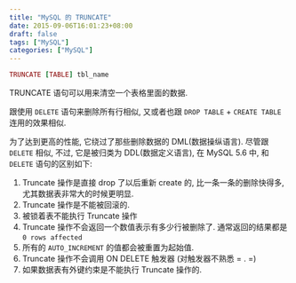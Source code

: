 ```yaml
---
title: "MySQL 的 TRUNCATE"
date: 2015-09-06T16:01:23+08:00
draft: false
tags: ["MySQL"]
categories: ["MySQL"]
---
```


```ruby
TRUNCATE [TABLE] tbl_name

```

TRUNCATE 语句可以用来清空一个表格里面的数据.

跟使用 `DELETE` 语句来删除所有行相似, 又或者也跟 `DROP TABLE` + `CREATE TABLE` 连用的效果相似.

为了达到更高的性能, 它绕过了那些删除数据的 DML(数据操纵语言).
尽管跟 `DELETE` 相似, 不过, 它是被归类为 DDL(数据定义语言), 在 MySQL 5.6 中,  和 `DELETE` 语句的区别如下:

1. Truncate 操作是直接 drop 了以后重新 create 的, 比一条一条的删除快得多, 尤其数据表非常大的时候更明显.
2. Truncate 操作是不能被回滚的.
3. 被锁着表不能执行 Truncate 操作
4. Truncate 操作不会返回一个数值表示有多少行被删除了. 通常返回的结果都是 `0 rows affected`
5. 所有的 `AUTO_INCREMENT` 的值都会被重置为起始值.
6. Truncate 操作不会调用 ON DELETE 触发器 (对触发器不熟悉 = . =)
7. 如果数据表有外键约束是不能执行 Truncate 操作的.
